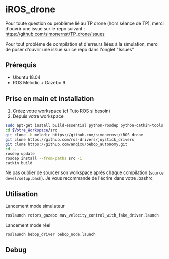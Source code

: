 # iROS_drone

Pour toute question ou problème lié au TP drone (hors séance de TP), merci d'ouvrir une issue sur le repo suivant : https://github.com/simonernst/TP_drone/issues

Pour tout problème de compilation et d'erreurs liées à la simulation, merci de poser d'ouvrir une issue sur ce repo dans l'onglet "Issues"

## Prérequis

- Ubuntu 18.04
- ROS Melodic + Gazebo 9

## Prise en main et installation

1. Créez votre workspace (cf Tuto ROS si besoin)
2. Depuis votre workspace

```bash
sudo apt-get install build-essential python-rosdep python-catkin-tools
cd $Votre_Workspace/src
git clone -b melodic https://github.com/simonernst/iROS_drone
git clone https://github.com/ros-drivers/joystick_drivers
git clone https://github.com/anqixu/bebop_autonomy.git
cd ..
rosdep update
rosdep install --from-paths src -i
catkin build
```

Ne pas oublier de sourcer son workspace après chaque compilation (```source devel/setup.bash```). Je vous recommande de l'écrire dans votre .bashrc

## Utilisation


Lancement mode simulateur
```bash
roslaunch rotors_gazebo mav_velocity_control_with_fake_driver.launch
```
Lancement mode réel
```bash
roslaunch bebop_driver bebop_node.launch
```

## Debug
